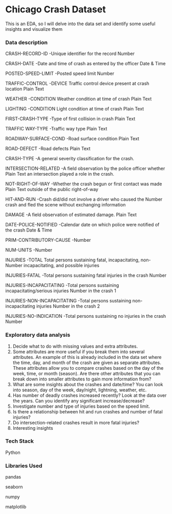 # Chicago Crash Dataset

This is an EDA, so I will delve into the data set and identify some useful insights and visualize them

### Data description

CRASH-RECORD-ID             -Unique identifier for the record Number

CRASH-DATE                  -Date and time of crash as entered by the officer Date & Time

POSTED-SPEED-LIMIT          -Posted speed limit Number

TRAFFIC-CONTROL             -DEVICE Traffic control device present at crash location Plain Text

WEATHER                     -CONDITION Weather condition at time of crash Plain Text

LIGHTING                    -CONDITION Light condition at time of crash Plain Text

FIRST-CRASH-TYPE            -Type of first collision in crash Plain Text

TRAFFIC WAY-TYPE            -Traffic way type Plain Text

ROADWAY-SURFACE-COND        -Road surface condition Plain Text

ROAD-DEFECT                 -Road defects Plain Text

CRASH-TYPE                  -A general severity classification for the crash. 

INTERSECTION-RELATED        -A field observation by the police officer whether Plain Text an intersection played a role in the crash. 

NOT-RIGHT-OF-WAY            -Whether the crash begun or first contact was made Plain Text outside of the public right-of-way

HIT-AND-RUN                 -Crash did/did not involve a driver who caused the Number crash and fled the scene without exchanging information 

DAMAGE                      -A field observation of estimated damage. Plain Text

DATE-POLICE-NOTIFIED        -Calendar date on which police were notified of the crash Date & Time

PRIM-CONTRIBUTORY-CAUSE     -Number

NUM-UNITS                   -Number

INJURIES                    -TOTAL Total persons sustaining fatal, incapacitating, non- Number incapacitating, and possible injuries

INJURIES-FATAL              -Total persons sustaining fatal injuries in the crash Number

INJURIES-INCAPACITATING     -Total persons sustaining incapacitating/serious injuries Number in the crash 1

INJURIES-NON-INCAPACITATING -Total persons sustaining non-incapacitating injuries Number in the crash 2

INJURIES-NO-INDICATION      -Total persons sustaining no injuries in the crash Number





### Exploratory data analysis
1. Decide what to do with missing values and extra attributes.
2. Some attributes are more useful if you break them into several attributes. An example of this is already included in the data set where the time, day, and month of the crash are given as separate attributes. These attributes allow you to compare crashes based on the day of the week, time, or month (season). Are there other attributes that you can break down into smaller attributes to gain more information from?
3. What are some insights about the crashes and date/time? You can look into season, day of the week, day/night, lightning, weather, etc.
4. Has number of deadly crashes increased recently? Look at the data over the years. Can you identify any significant increase/decrease?
5. Investigate number and type of injuries based on the speed limit.
6. Is there a relationship between hit and run crashes and number of fatal injuries?
7. Do intersection-related crashes result in more fatal injuries?
8. Interesting insights



### Tech Stack
Python

### Libraries Used
pandas

seaborn

numpy

matplotlib
